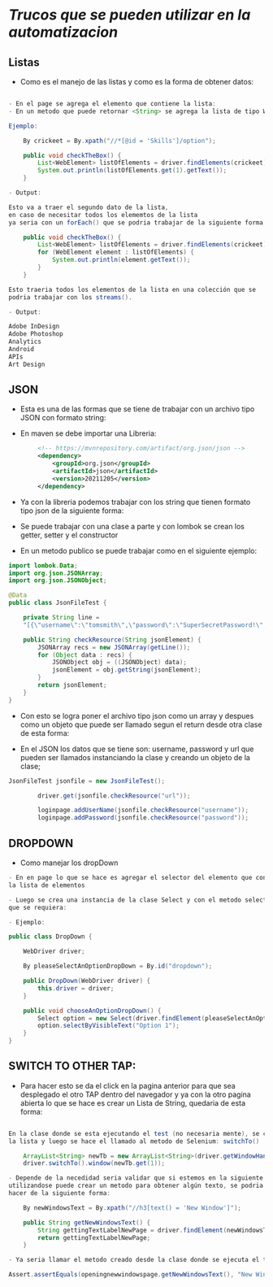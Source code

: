 # _Trucos que se pueden utilizar en la automatizacion_

## Listas

- Como es el manejo de las listas y como es la forma de obtener datos:

```java

- En el page se agrega el elemento que contiene la lista:
- En un metodo que puede retornar <String> se agrega la lista de tipo WebElment.

Ejemplo:

    By crickeet = By.xpath("//*[@id = 'Skills']/option");

    public void checkTheBox() {
        List<WebElement> listOfElements = driver.findElements(crickeet);
        System.out.println(listOfElements.get(1).getText());
    }

- Output:

Esto va a traer el segundo dato de la lista,
en caso de necesitar todos los elememtos de la lista
ya seria con un forEach() que se podria trabajar de la siguiente forma:

    public void checkTheBox() {
        List<WebElement> listOfElements = driver.findElements(crickeet);
        for (WebElement element : listOfElements) {
            System.out.println(element.getText());
        }
    }

Esto traeria todos los elementos de la lista en una colección que se
podria trabajar con los streams().

- Output:

Adobe InDesign
Adobe Photoshop
Analytics
Android
APIs
Art Design
```

## JSON

- Esta es una de las formas que se tiene de trabajar con un archivo tipo JSON
  con formato string:

- En maven se debe importar una Libreria:

```xml
        <!-- https://mvnrepository.com/artifact/org.json/json -->
        <dependency>
            <groupId>org.json</groupId>
            <artifactId>json</artifactId>
            <version>20211205</version>
        </dependency>
```

- Ya con la libreria podemos trabajar con los string que tienen formato tipo json de la siguiente forma:

- Se puede trabajar con una clase a parte y con lombok se crean los getter, setter y el constructor

- En un metodo publico se puede trabajar como en el siguiente ejemplo:

```java
import lombok.Data;
import org.json.JSONArray;
import org.json.JSONObject;

@Data
public class JsonFileTest {

    private String line =
    "[{\"username\":\"tomsmith\",\"password\":\"SuperSecretPassword!\",\"url\":\"https://the-internet.herokuapp.com\"}]";

    public String checkResource(String jsonElement) {
        JSONArray recs = new JSONArray(getLine());
        for (Object data : recs) {
            JSONObject obj = ((JSONObject) data);
            jsonElement = obj.getString(jsonElement);
        }
        return jsonElement;
    }
}
```

- Con esto se logra poner el archivo tipo json como un array y despues como un objeto que puede ser llamado segun el return desde otra clase de esta forma:

- En el JSON los datos que se tiene son: username, password y url que pueden ser llamados instanciando la clase y creando un objeto de la clase;

```java
JsonFileTest jsonfile = new JsonFileTest();

        driver.get(jsonfile.checkResource("url"));

        loginpage.addUserName(jsonfile.checkResource("username"));
        loginpage.addPassword(jsonfile.checkResource("password"));

```

## DROPDOWN

- Como manejar los dropDown

```java
- En en page lo que se hace es agregar el selector del elemento que contiene
la lista de elementos

- Luego se crea una instancia de la clase Select y con el metodo selectByVisibleText se agrega el elemento
que se requiera:

- Ejemplo:

public class DropDown {

    WebDriver driver;

    By pleaseSelectAnOptionDropDown = By.id("dropdown");

    public DropDown(WebDriver driver) {
        this.driver = driver;
    }

    public void chooseAnOptionDropDown() {
        Select option = new Select(driver.findElement(pleaseSelectAnOptionDropDown));
        option.selectByVisibleText("Option 1");
    }
}
```

## SWITCH TO OTHER TAP:

- Para hacer esto se da el click en la pagina anterior para que sea desplegado el otro TAP dentro del navegador y ya con la otro pagina abierta lo que se hace es crear un Lista de String, quedaria de esta forma:

```java

En la clase donde se esta ejecutando el test (no necesaria mente), se crea
la lista y luego se hace el llamado al metodo de Selenium: switchTo()

    ArrayList<String> newTb = new ArrayList<String>(driver.getWindowHandles();
    driver.switchTo().window(newTb.get(1));

- Depende de la necedidad seria validar que si estemos en la siguiente pagina y para esto en el page que se este
utilizandose puede crear un metodo para obtener algún texto, se podria
hacer de la siguiente forma:

    By newWindowsText = By.xpath("//h3[text() = 'New Window']");

    public String getNewWindowsText() {
        String gettingTextLabelNewPage = driver.findElement(newWindowsText).getText();
        return gettingTextLabelNewPage;
    }

- Ya seria llamar el metodo creado desde la clase donde se ejecuta el test y hacer un Assert pero eso es opcional:

Assert.assertEquals(openingnewwindowspage.getNewWindowsText(), "New Window");
```
